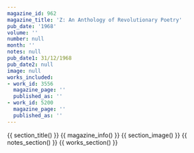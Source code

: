 ```yaml
---
magazine_id: 962
magazine_title: 'Z: An Anthology of Revolutionary Poetry'
pub_date: '1968'
volume: ''
number: null
month: ''
notes: null
pub_date1: 31/12/1968
pub_date2: null
image: null
works_included:
- work_id: 3556
  magazine_page: ''
  published_as: ''
- work_id: 5200
  magazine_page: ''
  published_as: ''
---
```


{{ section_title() }}
{{ magazine_info() }}
{{ section_image() }}
{{ notes_section() }}
{{ works_section() }}

